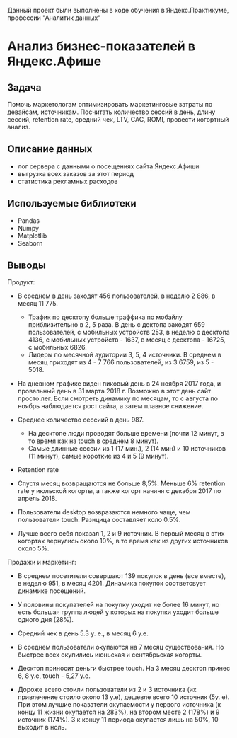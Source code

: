 Данный проект были выполнены в ходе обучения в Яндекс.Практикуме, профессии "Аналитик данных"


# Анализ бизнес-показателей в Яндекс.Афише



## Задача
Помочь маркетологам оптимизировать маркетинговые затраты по девайсам, источникам.
Посчитать количество сессий в день, длину сессий, retention rate, средний чек, LTV, CAC, ROMI, провести когортный анализ. 

## Описание данных
- лог сервера с данными о посещениях сайта Яндекс.Афиши
- выгрузка всех заказов за этот период
- статистика рекламных расходов

## Используемые библиотеки
 - Pandas
 - Numpy
 - Matplotlib
 - Seaborn

## Выводы
Продукт:

- В среднем в день заходят 456 пользователей, в неделю 2 886, в месяц 11 775.
  - Трафик по десктопу больше траффика по мобайлу приблизительно в 2, 5 раза. В день с дектопа заходят 659 пользователей, с мобильных устройств 253, в неделю с десктопа 4136, с мобильных устройств - 1637, в месяц с десктопа - 16725, с мобильных 6826.
  - Лидеры по месячной аудитории 3, 5, 4 источники. В среднем в месяц приходят из 4 - 7 766 пользователей, из 3 6759, из 5 - 5018.

- На дневном графике виден пиковый день в 24 ноября 2017 года, и провальный день в 31 марта 2018 г. Возможно в этот день сайт просто лег. Если смотреть динамику по месяцам, то с августа по ноябрь наблюдается рост сайта, а затем плавное снижение.

- Среднее количество сессиий в день 987.
  - На десктопе люди проводят больше времени (почти 12 минут, в то время как на touch в среднем 8 минут).
  - Самые длинные сессии из 1 (17 мин.), 2 (14 мин) и 10 источников (11 минут), самые короткие из 4 и 5 (9 минут).

- Retention rate
 - Спустя месяц возвращаются не больше 8,5%. Меньше 6% retention rate у июльской когорты, а также когорт начиня с декабря 2017 по апрель 2018.
 - Пользователи desktop возвразаются немного чаще, чем пользователи touch. Разнцица составляет коло 0.5%.
 - Лучше всего себя показал 1, 2 и 9 источник. В первый месяц в этих когортах вернулись около 10%, в то время как из других источников около 5%.


Продажи и маркетинг:

- В среднем посетители совершают 139 покупок в день (все вместе), в неделю 951, в месяц 4201. Динамика покупок соответсвует динамике посещений.

- У половины покупателей на покупку уходит не более 16 минут, но есть большая группа людей у которых на покупки уходит больше одного дня (28%).

- Средний чек в день 5.3 у. е., в месяц 6 у.е.

- В среднем пользователи окупаются на 7 месяц существования. Но быстрее всех окупились июньская и сентябрьская когорты.

- Десктоп приносит деньги быстрее touch. На 3 месяц десктоп принес 6, 8 у.е, touch - 5,27 у.е.

- Дороже всего стоили пользователи из 2 и 3 источника (их привлечение стоило около 13 у.е), дешевле всего 10 источник (5у. е). При этом лучшие показатели окупаемости у первого источника (к концу 11 жизни окупается на 283%), на втором месте 2 (178%) и 9 источник (174%). 3 к концу 11 периода окупается лишь на 50%, 10 выходит в ноль.
